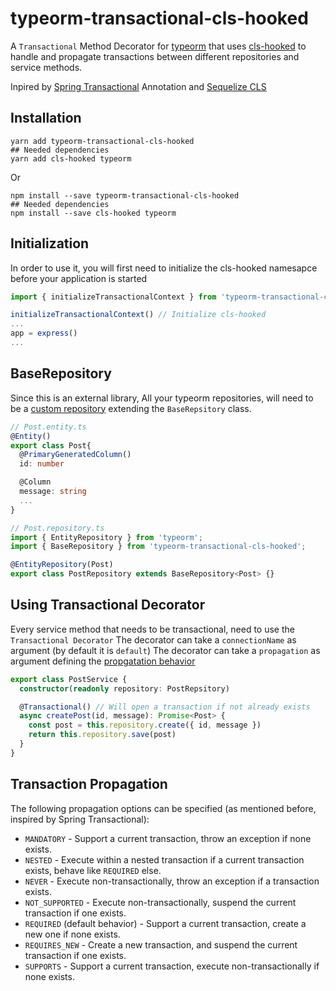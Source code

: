 # typeorm-transactional-cls-hooked

A `Transactional` Method Decorator for [typeorm](https://github.com/nestjs/typeorm) that uses [cls-hooked](https://www.npmjs.com/package/cls-hooked) to handle and propagate transactions between different repositories and service methods.

Inpired by [Spring Transactional](https://docs.spring.io/spring-framework/docs/current/javadoc-api/org/springframework/transaction/annotation/Transactional.html) Annotation and [Sequelize CLS](http://docs.sequelizejs.com/manual/tutorial/transactions.html)

## Installation

```shell
yarn add typeorm-transactional-cls-hooked
## Needed dependencies
yarn add cls-hooked typeorm
```

Or

```shell
npm install --save typeorm-transactional-cls-hooked
## Needed dependencies
npm install --save cls-hooked typeorm
```

## Initialization

In order to use it, you will first need to initialize the cls-hooked namesapce before your application is started

```typescript
import { initializeTransactionalContext } from 'typeorm-transactional-cls-hooked';

initializeTransactionalContext() // Initialize cls-hooked
...
app = express()
...
```

## BaseRepository

Since this is an external library, All your typeorm repositories, will need to be a [custom repository](https://github.com/typeorm/typeorm/blob/master/docs/custom-repository.md) extending the `BaseRepsitory` class.

```typescript
// Post.entity.ts
@Entity()
export class Post{
  @PrimaryGeneratedColumn()
  id: number

  @Column
  message: string
  ...
}

// Post.repository.ts
import { EntityRepository } from 'typeorm';
import { BaseRepository } from 'typeorm-transactional-cls-hooked';

@EntityRepository(Post)
export class PostRepository extends BaseRepository<Post> {}
```

## Using Transactional Decorator

Every service method that needs to be transactional, need to use the `Transactional Decorator`
The decorator can take a `connectionName` as argument (by default it is `default`)
The decorator can take a `propagation` as argument defining the [propgatation behavior](#transaction-propagation)

```typescript
export class PostService {
  constructor(readonly repository: PostRepsitory)

  @Transactional() // Will open a transaction if not already exists
  async createPost(id, message): Promise<Post> {
    const post = this.repository.create({ id, message })
    return this.repository.save(post)
  }
}
```

## Transaction Propagation

The following propagation options can be specified (as mentioned before, inspired by Spring Transactional):

- `MANDATORY` - Support a current transaction, throw an exception if none exists.
- `NESTED` - Execute within a nested transaction if a current transaction exists, behave like `REQUIRED` else.
- `NEVER` - Execute non-transactionally, throw an exception if a transaction exists.
- `NOT_SUPPORTED` - Execute non-transactionally, suspend the current transaction if one exists.
- `REQUIRED` (default behavior) - Support a current transaction, create a new one if none exists.
- `REQUIRES_NEW` - Create a new transaction, and suspend the current transaction if one exists.
- `SUPPORTS` - Support a current transaction, execute non-transactionally if none exists.
